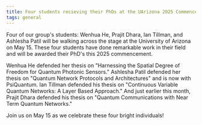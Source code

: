 ```yaml
---
title: Four students recieving their PhDs at the UArizona 2025 Commencement
tags: general
---
```


Four of our group's students: Wenhua He, Prajit Dhara, Ian Tillman, and Ashlesha Patil will be walking across the stage at the University of Arizona on May 15. These four students have done remarkable work in their field and will be awarded their PhD's this 2025 commencement. 

Wenhua He defended her thesis on "Harnessing the Spatial Degree of Freedom for Quantum Photonic Sensors." Ashlesha Patil defended her thesis on "Quantum Network Protocols and Architectures" and is now with PsiQuantum. Ian Tillman defended his thesis on "Continuous Variable Quantum Networks: A Layer Based Approach." And just earlier this month, Prajit Dhara defended his thesis on "Quantum Communications with Near Term Quantum Networks." 

Join us on May 15 as we celebrate these four bright individuals!


